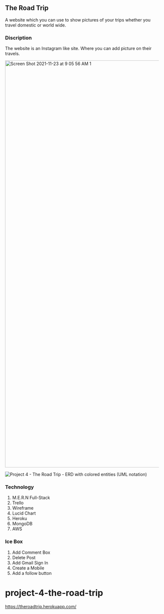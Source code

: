 ## The Road Trip

A website which you can use to show pictures of your trips whether you travel domestic or world wide.

### Discription
The website is an Instagram like site. Where you can add picture on their travels.

<img width="1330" alt="Screen Shot 2021-11-23 at 9 05 56 AM 1" src="https://user-images.githubusercontent.com/44272798/143070821-0705facd-9f45-4abf-bca0-72502ec39c8f.png">

![Project 4 - The Road Trip - ERD with colored entities (UML notation)](https://user-images.githubusercontent.com/44272798/143070385-39decd79-01a0-417b-a575-13b4a03cfffc.jpeg)

### Technology
1. M.E.R.N Full-Stack
2. Trello
3. Wireframe
4. Lucid Chart
5. Heroku
6. MongoDB
7. AWS

### Ice Box
1. Add Comment Box
2. Delete Post
3. Add Gmail Sign In
4. Create a Mobile 
5. Add a follow button

# project-4-the-road-trip
https://theroadtrip.herokuapp.com/
